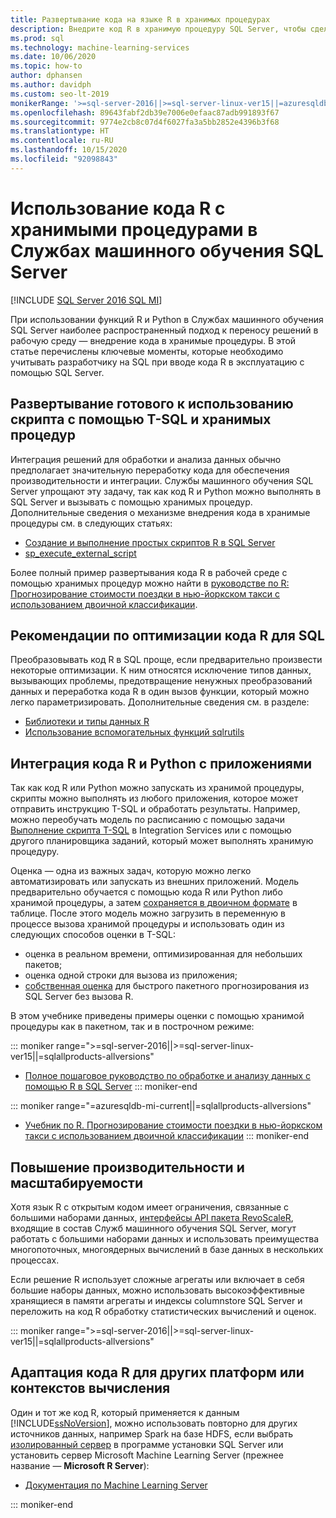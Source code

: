 ```yaml
---
title: Развертывание кода на языке R в хранимых процедурах
description: Внедрите код R в хранимую процедуру SQL Server, чтобы сделать его доступным для любого клиентского приложения, имеющего доступ к базе данных SQL Server.
ms.prod: sql
ms.technology: machine-learning-services
ms.date: 10/06/2020
ms.topic: how-to
author: dphansen
ms.author: davidph
ms.custom: seo-lt-2019
monikerRange: '>=sql-server-2016||>=sql-server-linux-ver15||=azuresqldb-mi-current||=sqlallproducts-allversions'
ms.openlocfilehash: 89643fabf2db39e7006e0efaac87adb991893f67
ms.sourcegitcommit: 9774e2cb8c07d4f6027fa3a5bb2852e4396b3f68
ms.translationtype: HT
ms.contentlocale: ru-RU
ms.lasthandoff: 10/15/2020
ms.locfileid: "92098843"
---
```

# <a name="operationalize-r-code-using-stored-procedures-in-sql-server-machine-learning-services"></a>Использование кода R с хранимыми процедурами в Службах машинного обучения SQL Server
[!INCLUDE [SQL Server 2016 SQL MI](../../includes/applies-to-version/sqlserver2016-asdbmi.md)]

При использовании функций R и Python в Службах машинного обучения SQL Server наиболее распространенный подход к переносу решений в рабочую среду — внедрение кода в хранимые процедуры. В этой статье перечислены ключевые моменты, которые необходимо учитывать разработчику на SQL при вводе кода R в эксплуатацию с помощью SQL Server.

## <a name="deploy-production-ready-script-using-t-sql-and-stored-procedures"></a>Развертывание готового к использованию скрипта с помощью T-SQL и хранимых процедур

Интеграция решений для обработки и анализа данных обычно предполагает значительную переработку кода для обеспечения производительности и интеграции. Службы машинного обучения SQL Server упрощают эту задачу, так как код R и Python можно выполнять в SQL Server и вызывать с помощью хранимых процедур. Дополнительные сведения о механизме внедрения кода в хранимые процедуры см. в следующих статьях:

+ [Создание и выполнение простых скриптов R в SQL Server](../tutorials/quickstart-r-create-script.md)
+ [sp_execute_external_script](../../relational-databases/system-stored-procedures/sp-execute-external-script-transact-sql.md)

Более полный пример развертывания кода R в рабочей среде с помощью хранимых процедур можно найти в [руководстве по R: Прогнозирование стоимости поездки в нью-йоркском такси с использованием двоичной классификации](../tutorials/r-taxi-classification-introduction.md).

## <a name="guidelines-for-optimizing-r-code-for-sql"></a>Рекомендации по оптимизации кода R для SQL

Преобразовывать код R в SQL проще, если предварительно произвести некоторые оптимизации. К ним относятся исключение типов данных, вызывающих проблемы, предотвращение ненужных преобразований данных и переработка кода R в один вызов функции, который можно легко параметризировать. Дополнительные сведения см. в разделе:

+ [Библиотеки и типы данных R](r-libraries-and-data-types.md)
+ [Использование вспомогательных функций sqlrutils](ref-r-sqlrutils.md)

## <a name="integrate-r-and-python-with-applications"></a>Интеграция кода R и Python с приложениями

Так как код R или Python можно запускать из хранимой процедуры, скрипты можно выполнять из любого приложения, которое может отправить инструкцию T-SQL и обработать результаты. Например, можно переобучать модель по расписанию с помощью задачи [Выполнение скрипта T-SQL](../../integration-services/control-flow/execute-t-sql-statement-task.md) в Integration Services или с помощью другого планировщика заданий, который может выполнять хранимую процедуру.

Оценка — одна из важных задач, которую можно легко автоматизировать или запускать из внешних приложений. Модель предварительно обучается с помощью кода R или Python либо хранимой процедуры, а затем [сохраняется в двоичном формате](../tutorials/walkthrough-build-and-save-the-model.md) в таблице. После этого модель можно загрузить в переменную в процессе вызова хранимой процедуры и использовать один из следующих способов оценки в T-SQL:

+ оценка в реальном времени, оптимизированная для небольших пакетов;
+ оценка одной строки для вызова из приложения;
+ [собственная оценка](../predictions/native-scoring-predict-transact-sql.md) для быстрого пакетного прогнозирования из SQL Server без вызова R.

В этом учебнике приведены примеры оценки с помощью хранимой процедуры как в пакетном, так и в построчном режиме:

::: moniker range=">=sql-server-2016||>=sql-server-linux-ver15||=sqlallproducts-allversions"
+ [Полное пошаговое руководство по обработке и анализу данных с помощью R в SQL Server](../tutorials/walkthrough-data-science-end-to-end-walkthrough.md)
::: moniker-end

::: moniker range="=azuresqldb-mi-current||=sqlallproducts-allversions"
+ [Учебник по R. Прогнозирование стоимости поездки в нью-йоркском такси с использованием двоичной классификации](../tutorials/r-taxi-classification-introduction.md)
::: moniker-end

## <a name="boost-performance-and-scale"></a>Повышение производительности и масштабируемости

Хотя язык R с открытым кодом имеет ограничения, связанные с большими наборами данных, [интерфейсы API пакета RevoScaleR](ref-r-revoscaler.md), входящие в состав Служб машинного обучения SQL Server, могут работать с большими наборами данных и использовать преимущества многопоточных, многоядерных вычислений в базе данных в нескольких процессах.

Если решение R использует сложные агрегаты или включает в себя большие наборы данных, можно использовать высокоэффективные хранящиеся в памяти агрегаты и индексы columnstore SQL Server и переложить на код R обработку статистических вычислений и оценок.

::: moniker range=">=sql-server-2016||>=sql-server-linux-ver15||=sqlallproducts-allversions"

## <a name="adapt-r-code-for-other-platforms-or-compute-contexts"></a>Адаптация кода R для других платформ или контекстов вычисления

Один и тот же код R, который применяется к данным [!INCLUDE[ssNoVersion](../../includes/ssnoversion-md.md)], можно использовать повторно для других источников данных, например Spark на базе HDFS, если выбрать [изолированный сервер](../install/sql-machine-learning-standalone-windows-install.md) в программе установки SQL Server или установить сервер Microsoft Machine Learning Server (прежнее название — **Microsoft R Server**):

+ [Документация по Machine Learning Server](/r-server/)

::: moniker-end
